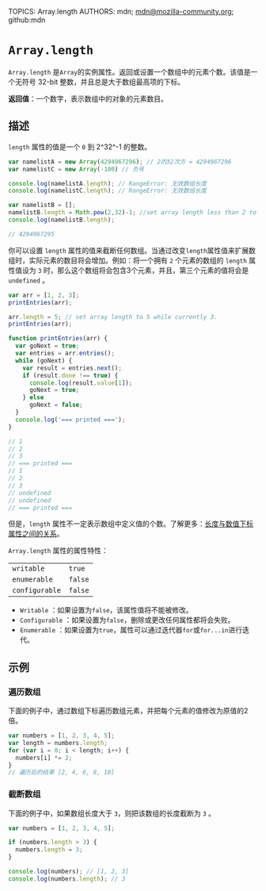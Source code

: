 TOPICS: Array.length
AUTHORS: mdn; mdn@mozilla-community.org; github:mdn

# `Array.length`

`Array.length` 是`Array`的实例属性。返回或设置一个数组中的元素个数。该值是一个无符号 32-bit 整数，并且总是大于数组最高项的下标。

**返回值**：一个数字，表示数组中的对象的元素数目。

## 描述

`length` 属性的值是一个 `0` 到 2^32^-1 的整数。

```javascript
var namelistA = new Array(4294967296); // 2的32次方 = 4294967296
var namelistC = new Array(-100) // 负号

console.log(namelistA.length); // RangeError: 无效数组长度
console.log(namelistC.length); // RangeError: 无效数组长度

var namelistB = [];
namelistB.length = Math.pow(2,32)-1; //set array length less than 2 to the 32nd power
console.log(namelistB.length);

// 4294967295
```

你可以设置 `length` 属性的值来截断任何数组。当通过改变`length`属性值来扩展数组时，实际元素的数目将会增加。例如：将一个拥有 `2` 个元素的数组的 `length` 属性值设为
`3` 时，那么这个数组将会包含3个元素，并且，第三个元素的值将会是 `undefined` 。

```javascript
var arr = [1, 2, 3];
printEntries(arr);

arr.length = 5; // set array length to 5 while currently 3.
printEntries(arr);

function printEntries(arr) {
  var goNext = true;
  var entries = arr.entries();
  while (goNext) {
    var result = entries.next();
    if (result.done !== true) {
      console.log(result.value[1]);
      goNext = true;
    } else
      goNext = false;
  }
  console.log('=== printed ===');
}

// 1
// 2
// 3
// === printed ===
// 1
// 2
// 3
// undefined
// undefined
// === printed ===
```

但是，`length` 属性不一定表示数组中定义值的个数。了解更多：[长度与数值下标属性之间的关系](/zh-hans/webfrontend/Array)。

`Array.length` 属性的属性特性：

|  |  |
| :--- | :--- |
| `writable` | `true` |
| `enumerable` | `false` |
| `configurable` | `false` |

- `Writable` ：如果设置为`false`，该属性值将不能被修改。
- `Configurable` ：如果设置为`false`，删除或更改任何属性都将会失败。
- `Enumerable` ：如果设置为`true`，属性可以通过迭代器`for`或`for...in`进行迭代。

## 示例

### 遍历数组

下面的例子中，通过数组下标遍历数组元素，并把每个元素的值修改为原值的2倍。

```javascript
var numbers = [1, 2, 3, 4, 5];
var length = numbers.length;
for (var i = 0; i < length; i++) {
  numbers[i] *= 2;
}
// 遍历后的结果 [2, 4, 6, 8, 10]
```

### 截断数组

下面的例子中，如果数组长度大于 `3`，则把该数组的长度截断为 `3` 。

```javascript
var numbers = [1, 2, 3, 4, 5];

if (numbers.length > 3) {
  numbers.length = 3;
}

console.log(numbers); // [1, 2, 3]
console.log(numbers.length); // 3
```
